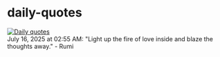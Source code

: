 # daily-quotes
[![Daily quotes](https://github.com/ceepu8/daily-quotes/actions/workflows/daily-quote.yml/badge.svg)](https://github.com/ceepu8/daily-quotes/actions/workflows/daily-quote.yml)<br/>
July 16, 2025 at 02:55 AM: "Light up the fire of love inside and blaze the thoughts away." - Rumi
